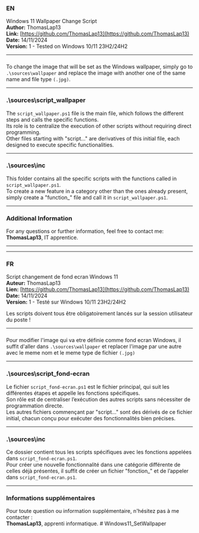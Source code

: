 ﻿### EN

Windows 11 Wallpaper Change Script  
**Author:** ThomasLap13  
**Link:** [https://github.com/ThomasLap13](https://github.com/ThomasLap13)  
**Date:** 14/11/2024  
**Version:** 1 - Tested on Windows 10/11 23H2/24H2  

---

### 

To change the image that will be set as the Windows wallpaper, simply go to `.\sources\wallpaper` and replace the image with another one of the same name and file type `(.jpg)`.

---

### .\sources\script_wallpaper

The `script_wallpaper.ps1` file is the main file, which follows the different steps and calls the specific functions.  
Its role is to centralize the execution of other scripts without requiring direct programming.  
Other files starting with "script..." are derivatives of this initial file, each designed to execute specific functionalities.

---

### .\sources\inc

This folder contains all the specific scripts with the functions called in `script_wallpaper.ps1`.  
To create a new feature in a category other than the ones already present, simply create a "function_" file and call it in `script_wallpaper.ps1`.

---

### Additional Information

For any questions or further information, feel free to contact me:  
**ThomasLap13**, IT apprentice.

---
---

### FR

Script changement de fond ecran Windows 11  
**Auteur:** ThomasLap13  
**Lien:** [https://github.com/ThomasLap13](https://github.com/ThomasLap13)  
**Date:** 14/11/2024  
**Version:** 1 - Testé sur Windows 10/11 23H2/24H2  

Les scripts doivent tous être obligatoirement lancés sur la session utilisateur du poste !

---

###

Pour modifier l'image qui va etre définie comme fond ecran Windows, il suffit d'aller dans `.\sources\wallpaper` et replacer l'image par une autre avec le meme nom et le meme type de fichier `(.jpg)`

---

### .\sources\script_fond-ecran

Le fichier `script_fond-ecran.ps1` est le fichier principal, qui suit les différentes étapes et appelle les fonctions spécifiques.  
Son rôle est de centraliser l’exécution des autres scripts sans nécessiter de programmation directe.  
Les autres fichiers commençant par "script..." sont des dérivés de ce fichier initial, chacun conçu pour exécuter des fonctionnalités bien précises.

---

### .\sources\inc

Ce dossier contient tous les scripts spécifiques avec les fonctions appelées dans `script_fond-ecran.ps1`.  
Pour créer une nouvelle fonctionnalité dans une catégorie différente de celles déjà présentes, il suffit de créer un fichier "fonction_" et de l’appeler dans `script_fond-ecran.ps1`.

---

### Informations supplémentaires

Pour toute question ou information supplémentaire, n'hésitez pas à me contacter :  
**ThomasLap13**, apprenti informatique.  # Windows11_SetWallpaper
